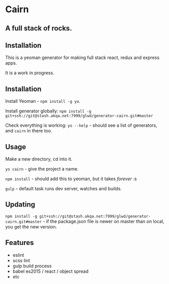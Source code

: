# Cairn

## A full stack of rocks.

## Installation

This is a yeoman generator for making full stack react, redux and express apps.

It is a work in progress.

## Installation

Install Yeoman - `npm install -g yo`.

Install generator globally: `npm install -g git+ssh://git@stash.akqa.net:7999/glwd/generator-cairn.git#master`

Check everything is working: `yo --help` - should see a list of generators, and `cairn` in there too.

## Usage

Make a new directory, cd into it.

`yo cairn` - give the project a name.

`npm install` - should add this to yeoman, but it takes _forever_ :s

`gulp` - default task runs dev server, watches and builds.

## Updating

`npm install -g git+ssh://git@stash.akqa.net:7999/glwd/generator-cairn.git#master` - if the package.json file is newer on master than on local, you get the new version.


## Features

- eslint
- scss lint
- gulp build process
- babel es2015 / react / object spread
- etc
